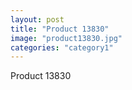 ```yaml
---
layout: post
title: "Product 13830"
image: "product13830.jpg"
categories: "category1"
---
```

Product 13830
